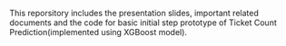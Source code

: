 This reporsitory includes the presentation slides, important related documents and the code for basic initial step prototype of Ticket Count Prediction(implemented using XGBoost model).
